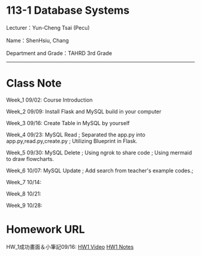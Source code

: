 # 113-1 Database Systems

Lecturer：Yun-Cheng Tsai (Pecu)

Name：ShenHsiu, Chang

Department and Grade：TAHRD 3rd Grade

---

# Class Note
  Week_1 09/02: Course Introduction
  
  Week_2 09/09: Install Flask and MySQL build in your computer
  
  Week_3 09/16: Create Table in MySQL by yourself

  Week_4 09/23: MySQL Read ; Separated the app.py into app.py,read.py,create.py ; Utilizing Blueprint in Flask.

  Week_5 09/30: MySQL Delete ; Using ngrok to share code ; Using mermaid to draw flowcharts.

  Week_6 10/07: MySQL Update ; Add search from teacher's example codes.;

  Week_7 10/14:

  Week_8 10/21:

  Week_9 10/28:
  
# Homework URL
  HW_1成功畫面＆小筆記09/16: [HW1 Video](https://youtu.be/zrrUc2S3sQw) [HW1 Notes](https://ws5618-my.sharepoint.com/:b:/g/personal/samuel_ws5618_onmicrosoft_com/EWK9NaZB2h5Cu8W067G9HJABJA3YTVk3cKIArbF3Tjvzrg)
